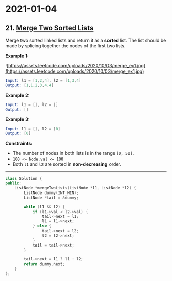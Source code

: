 # 2021-01-04

## 21. [Merge Two Sorted Lists](https://leetcode.com/problems/merge-two-sorted-lists/)

Merge two sorted linked lists and return it as a **sorted** list. The list should be made by splicing together the nodes of the first two lists.

**Example 1:**

![https://assets.leetcode.com/uploads/2020/10/03/merge_ex1.jpg](https://assets.leetcode.com/uploads/2020/10/03/merge_ex1.jpg)

```s
Input: l1 = [1,2,4], l2 = [1,3,4]
Output: [1,1,2,3,4,4]
```

**Example 2:**

```s
Input: l1 = [], l2 = []
Output: []
```

**Example 3:**

```s
Input: l1 = [], l2 = [0]
Output: [0]
```

**Constraints:**

- The number of nodes in both lists is in the range `[0, 50]`.
- `100 <= Node.val <= 100`
- Both `l1` and `l2` are sorted in **non-decreasing** order.

---

```c++
class Solution {
public:
    ListNode *mergeTwoLists(ListNode *l1, ListNode *l2) {
        ListNode dummy(INT_MIN);
        ListNode *tail = &dummy;

        while (l1 && l2) {
            if (l1->val < l2->val) {
                tail->next = l1;
                l1 = l1->next;
            } else {
                tail->next = l2;
                l2 = l2->next;
            }
            tail = tail->next;
        }

        tail->next = l1 ? l1 : l2;
        return dummy.next;
    }
};
```
